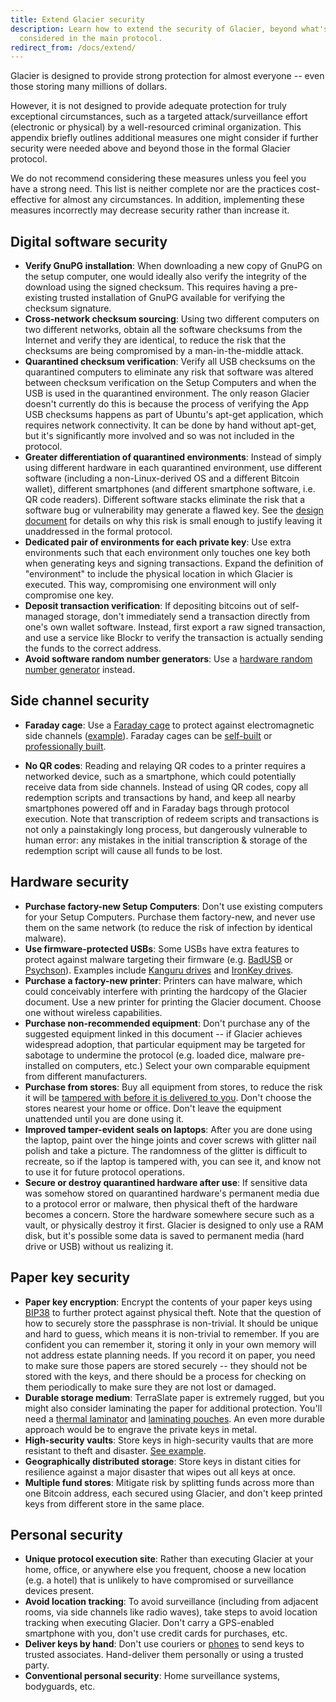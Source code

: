 ```yaml
---
title: Extend Glacier security
description: Learn how to extend the security of Glacier, beyond what's already
  considered in the main protocol.
redirect_from: /docs/extend/
---
```


Glacier is designed to provide strong protection for almost everyone -- even
those storing many millions of dollars.

However, it is not designed to provide adequate protection for truly
exceptional circumstances, such as a targeted attack/surveillance effort
(electronic or physical) by a well-resourced criminal organization. This
appendix briefly outlines additional measures one might consider if further
security were needed above and beyond those in the formal Glacier protocol.

We do not recommend considering these measures unless you feel you have a
strong need. This list is neither complete nor are the practices
cost-effective for almost any circumstances. In addition, implementing these
measures incorrectly may decrease security rather than increase it.

## Digital software security

* **Verify GnuPG installation**: When downloading a new copy of GnuPG on the
setup computer, one would ideally also verify the integrity of the download
using the signed checksum. This requires having a pre-existing trusted
installation of GnuPG available for verifying the checksum signature.
* **Cross-network checksum sourcing**: Using two different computers on two
different networks, obtain all the software checksums from the Internet and
verify they are identical, to reduce the risk that the checksums are being
compromised by a man-in-the-middle attack.
* **Quarantined checksum verification**: Verify all USB checksums on the
quarantined computers to eliminate any risk that software was altered between
checksum verification on the Setup Computers and when the USB is used in the
quarantined environment.
The only reason Glacier doesn't currently do this is because the process of
verifying the App USB checksums happens as part of Ubuntu's apt-get
application, which requires network connectivity. It can be done by hand
without apt-get, but it's significantly more involved and so was not included
in the protocol.
* **Greater differentiation of quarantined environments**: Instead of simply
using different hardware in each quarantined environment, use different
software (including a non-Linux-derived OS and a different Bitcoin wallet),
different smartphones (and different smartphone software, i.e. QR code
readers). Different software stacks eliminate the risk that a software bug or
vulnerability may generate a flawed key. See the
[design document](/docs/design-doc/overview) for details on why this risk is
small enough to justify leaving it unaddressed in the formal protocol.
* **Dedicated pair of environments for each private key**: Use extra
environments such that each environment only touches one key both when
generating keys and signing transactions. Expand the definition of
"environment" to include the physical location in which Glacier is executed.
This way, compromising one environment will only compromise one key.
* **Deposit transaction verification**: If depositing bitcoins out of
self-managed storage, don't immediately send a transaction directly from one's
own wallet software. Instead, first export a raw signed transaction, and use a
service like Blockr to verify the transaction is actually sending the funds to
the correct address.
* **Avoid software random number generators**: Use a
[hardware random number generator](https://en.wikipedia.org/wiki/Comparison_of_hardware_random_number_generators)
instead.

## Side channel security

* **Faraday cage**: Use a
[Faraday cage](https://en.wikipedia.org/wiki/Faraday_cage)
to protect against electromagnetic side channels
([example](https://www.usenix.org/legacy/event/sec09/tech/full_papers/vuagnoux.pdf)).
Faraday cages can be
[self-built](https://www.thesurvivalistblog.net/build-your-own-faraday-cage-heres-how/)
or
[professionally built](https://www.faradaycages.com/server-rooms).

* **No QR codes**: Reading and relaying QR codes to a printer requires a
networked device, such as a smartphone, which could potentially receive data
from side channels. Instead of using QR codes, copy all redemption scripts and
transactions by hand, and keep all nearby smartphones powered off and in
Faraday bags through protocol execution. Note that transcription of redeem
scripts and transactions is not only a painstakingly long process, but
dangerously vulnerable to human error: any mistakes in the initial
transcription & storage of the redemption script will cause all funds to be
lost.

## Hardware security

* **Purchase factory-new Setup Computers**: Don't use existing computers for
your Setup Computers. Purchase them factory-new, and never use them on the same
network (to reduce the risk of infection by identical malware).
* **Use firmware-protected USBs**: Some USBs have extra features to protect
against malware targeting their firmware (e.g.
[BadUSB](https://arstechnica.com/information-technology/2014/07/this-thumbdrive-hacks-computers-badusb-exploit-makes-devices-turn-evil/)
or
[Psychson](https://github.com/brandonlw/Psychson)).
Examples include
[Kanguru drives](https://www.kanguru.com/secure-storage/defender-secure-flash-drives.shtml)
and
[IronKey drives](https://www.ironkey.com/en-US/encrypted-storage-drives/250-basic.html).
* **Purchase a factory-new printer**: Printers can have malware, which could
conceivably interfere with printing the hardcopy of the Glacier document. Use
a new printer for printing the Glacier document. Choose one without wireless
capabilities.
* **Purchase non-recommended equipment**: Don't purchase any
of the suggested equipment linked in this document -- if Glacier achieves
widespread adoption, that particular equipment may be targeted for sabotage to
undermine the protocol (e.g. loaded dice, malware pre-installed on
computers, etc.) Select your own comparable equipment from different
manufacturers.
* **Purchase from stores**:  Buy all equipment from stores,
to reduce the risk it will be
[tampered with before it is delivered to you](https://arstechnica.com/tech-policy/2014/05/photos-of-an-nsa-upgrade-factory-show-cisco-router-getting-implant/).
Don't choose the stores nearest your home or office. Don't leave the
equipment unattended until you are done using it.
* **Improved tamper-evident seals on laptops**: After you are done using the
laptop, paint over the hinge joints and cover screws with glitter nail polish
and take a picture. The randomness of the glitter is difficult to
recreate, so if the laptop is tampered with, you can see it, and know not
to use it for future protocol operations.
* **Secure or destroy quarantined hardware after use**:
If sensitive data was somehow stored on quarantined
hardware's permanent media due to a protocol error or malware, then
physical theft of the hardware becomes a concern. Store the hardware
somewhere secure such as a vault, or physically destroy it first.
Glacier is designed to only use a RAM disk, but it's possible some data is saved to
permanent media (hard drive or USB) without us realizing it.

## Paper key security

* **Paper key encryption**: Encrypt the contents of your paper keys using
[BIP38](https://github.com/bitcoin/bips/blob/master/bip-0038.mediawiki)
to further protect against physical theft.
Note that the question of how to securely store the passphrase is non-trivial. It
should be unique and hard to guess, which means it is non-trivial to remember. If
you are confident you can remember it, storing it only in your own memory will not
address estate planning needs. If you record it on paper, you need to make sure
those papers are stored securely -- they should not be stored with the keys, and
there should be a process for checking on them periodically to make sure they are
not lost or damaged.
* **Durable storage medium**: TerraSlate paper is extremely rugged, but you
might also consider laminating the paper for additional protection. You'll
need a [thermal laminator](https://a.co/cZBN1YU) and
[laminating pouches](https://a.co/ifISzje). An
even more durable approach would be to engrave the private keys in
metal.
* **High-security vaults**: Store keys in high-security vaults that
are more resistant to theft and disaster.
[See example](http://mountainvault.net/).
* **Geographically distributed storage**: Store keys in distant cities for
resilience against a major disaster that wipes out all keys at once.
* **Multiple fund stores**: Mitigate risk by splitting funds across more than
one Bitcoin address, each secured using Glacier, and don't keep printed keys
from different store in the same place.


## Personal security

* **Unique protocol execution site**: Rather than executing Glacier at your
home, office, or anywhere else you frequent, choose a new location (e.g.
a hotel) that is unlikely to have compromised or surveillance devices
present.
* **Avoid location tracking**: To avoid surveillance (including
from adjacent rooms, via side channels like radio waves), take steps to
avoid location tracking when executing Glacier. Don't carry a GPS-enabled
smartphone with you, don't use credit cards for purchases, etc.
* **Deliver keys by hand**: Don't use couriers or [phones](https://www.cbsnews.com/news/60-minutes-hacking-your-phone/) to
send keys to trusted associates. Hand-deliver them personally or using a trusted party.
* **Conventional personal security**: Home surveillance systems, bodyguards,
etc.
